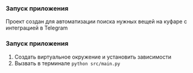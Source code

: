 ### Запуск приложения
Проект создан для автоматизации поиска нужных вещей на куфаре с интеграцией в Telegram
### Запуск приложения
1. Создать виртуальное окружение и установить зависимости
2. Вызвать в терминале `python src/main.py`
